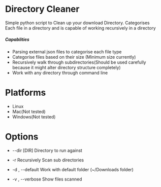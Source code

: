 # Directory Cleaner



Simple python script to Clean up your download Directory. Categorises Each file in a directory and is capable of working recursively in a directory

##### Capablities

- Parsing external json files to categorise each file type
- Categorise files based on their size (Minimum size currently)
- Recursively walk through subdirectories(Should be used carefully because it might   alter directory structure completely)
- Work with any directory through command line

# Platforms

- Linux
- Mac(Not tested)
- Windows(Not tested)
# Options 
- --dir [DIR]           Directory to run against

- -r       Recursively Scan sub directories

- -d , --default 
                      Work with default folder (~/Downloads folder)

-   -v , --verbose 
                        Show files scanned



